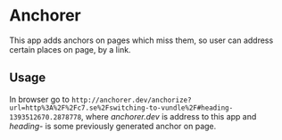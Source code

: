 # Anchorer

This app adds anchors on pages which miss them, so user can address certain places on page, by a link.

## Usage

In browser go to `http://anchorer.dev/anchorize?url=http%3A%2F%2Fc7.se%2Fswitching-to-vundle%2F#heading-1393512670.2878778`, where *anchorer.dev* is address to this app and *heading-<float>* is some previously generated anchor on page.
